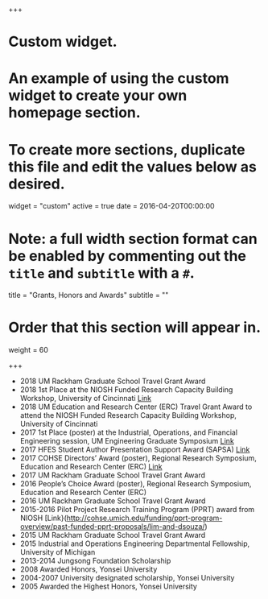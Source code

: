 +++
# Custom widget.
# An example of using the custom widget to create your own homepage section.
# To create more sections, duplicate this file and edit the values below as desired.
widget = "custom"
active = true
date = 2016-04-20T00:00:00

# Note: a full width section format can be enabled by commenting out the `title` and `subtitle` with a `#`.
title = "Grants, Honors and Awards"
subtitle = ""

# Order that this section will appear in.
weight = 60

+++
- 2018 UM Rackham Graduate School Travel Grant Award
- 2018 1st Place at the NIOSH Funded Research Capacity Building Workshop, University of Cincinnati  [Link](https://c4e.engin.umich.edu/sol-lim-receives-best-group-proposal-award-niosh-funded-research-capacity-building-workshop/)
- 2018 UM Education and Research Center (ERC) Travel Grant Award to attend the NIOSH Funded Research Capacity Building Workshop, University of Cincinnati
- 2017 1st Place (poster) at the Industrial, Operations, and Financial Engineering session, UM Engineering Graduate Symposium  [Link](https://gradsymposium.engin.umich.edu/award-competition-guidelines-winners/2017-engineering-graduate-symposium-winners/)
- 2017 HFES Student Author Presentation Support Award (SAPSA)  [Link](https://news.engin.umich.edu/2017/10/sol-lim-receives-student-author-presentation-support-award-at-hfes-annual-meeting/)
- 2017 COHSE Directors’ Award (poster), Regional Research Symposium, Education and Research Center (ERC)  [Link](http://cohse.umich.edu/research-symposium-2017/)
- 2017 UM Rackham Graduate School Travel Grant Award
- 2016 People’s Choice Award (poster), Regional Research Symposium, Education and Research Center (ERC)
- 2016 UM Rackham Graduate School Travel Grant Award 
- 2015-2016 Pilot Project Research Training Program (PPRT) award from NIOSH  [Link}(http://cohse.umich.edu/funding/pprt-program-overview/past-funded-pprt-proposals/lim-and-dsouza/)
- 2015 UM Rackham Graduate School Travel Grant Award
- 2015 Industrial and Operations Engineering Departmental Fellowship, University of Michigan
- 2013-2014 Jungsong Foundation Scholarship
- 2008 Awarded Honors, Yonsei University
- 2004-2007 University designated scholarship, Yonsei University
- 2005 Awarded the Highest Honors, Yonsei University
